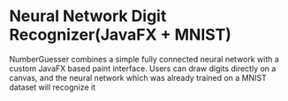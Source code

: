 # Neural Network Digit Recognizer(JavaFX + MNIST)
NumberGuesser combines a simple fully connected neural network with a custom JavaFX based paint interface. Users can draw digits directly on a canvas, and the neural network which was already trained on a MNIST dataset will recognize it
